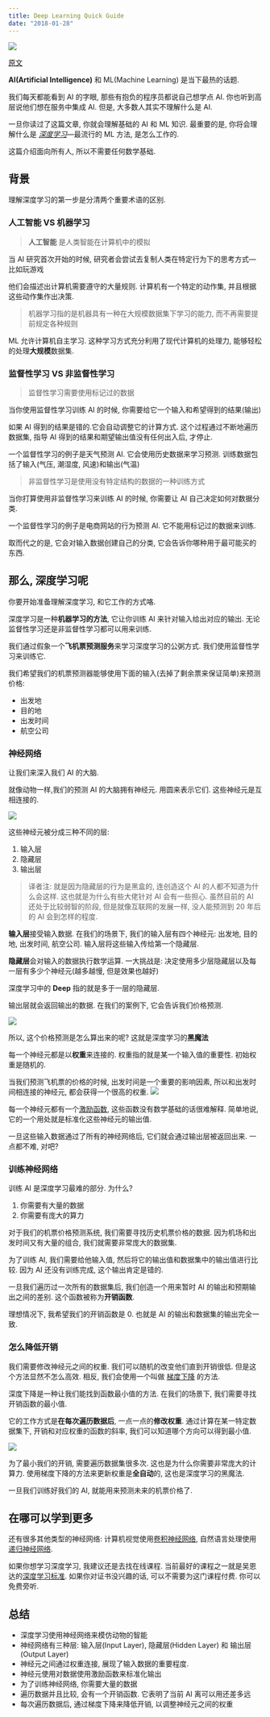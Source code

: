 ```yaml
---
title: Deep Learning Quick Guide
date: "2018-01-28"
---
```


![](./1*1mpE6fsq5LNxH31xeTWi5w.jpeg)

[原文](https://medium.freecodecamp.org/want-to-know-how-deep-learning-works-heres-a-quick-guide-for-everyone-1aedeca88076)

**AI(Artificial Intelligence)** 和 ML(Machine Learning) 是当下最热的话题.

我们每天都能看到 AI 的字眼, 那些有抱负的程序员都说自己想学点 AI. 你也听到高层说他们想在服务中集成 AI. 但是, 大多数人其实不理解什么是 AI.

一旦你读过了这篇文章, 你就会理解基础的 AI 和 ML 知识. 最重要的是, 你将会理解什么是 _[深度学习](https://en.wikipedia.org/wiki/Deep_learning)_—最流行的 ML 方法, 是怎么工作的.

这篇介绍面向所有人, 所以不需要任何数学基础.

## 背景

理解深度学习的第一步是分清两个重要术语的区别.

### 人工智能 VS 机器学习

> **人工智能** 是人类智能在计算机中的模拟

当 AI 研究首次开始的时候, 研究者会尝试去复制人类在特定行为下的思考方式—比如玩游戏

他们会描述出计算机需要遵守的大量规则. 计算机有一个特定的动作集, 并且根据这些动作集作出决策.

> 机器学习指的是机器具有一种在大规模数据集下学习的能力, 而不再需要提前规定各种规则

ML 允许计算机自主学习. 这种学习方式充分利用了现代计算机的处理力, 能够轻松的处理**大规模**数据集.

### 监督性学习 VS 非监督性学习

> 监督性学习需要使用标记过的数据

当你使用监督性学习训练 AI 的时候, 你需要给它一个输入和希望得到的结果(输出)

如果 AI 得到的结果是错的.它会自动调整它的计算方式. 这个过程通过不断地遍历数据集, 指导 AI 得到的结果和期望输出值没有任何出入后, 才停止.

一个监督性学习的例子是天气预测 AI. 它会使用历史数据来学习预测. 训练数据包括了输入(气压, 潮湿度, 风速)和输出(气温)

> 非监督性学习是使用没有特定结构的数据的一种训练方式

当你打算使用非监督性学习来训练 AI 的时候, 你需要让 AI 自己决定如何对数据分类.

一个监督性学习的例子是电商网站的行为预测 AI. 它不能用标记过的数据来训练.

取而代之的是, 它会对输入数据创建自己的分类, 它会告诉你哪种用于最可能买的东西.

## 那么, 深度学习呢

你要开始准备理解深度学习, 和它工作的方式咯.

深度学习是一种**机器学习的方法**, 它让你训练 AI 来针对输入给出对应的输出. 无论监督性学习还是非监督性学习都可以用来训练.

我们通过假象一个**飞机票预测服务**来学习深度学习的公粥方式. 我们使用监督性学习来训练它.

我们希望我们的机票预测器能够使用下面的输入(去掉了剩余票来保证简单)来预测价格:

* 出发地
* 目的地
* 出发时间
* 航空公司

### 神经网络

让我们来深入我们 AI 的大脑.

就像动物一样,我们的预测 AI 的大脑拥有神经元. 用圆来表示它们. 这些神经元是互相连接的.

![](./1*LaEgAU-vdsR_pClMcgbikQ.jpeg)

这些神经元被分成三种不同的层:

1.  输入层
2.  隐藏层
3.  输出层

> 译者注: 就是因为隐藏层的行为是黑盒的, 连创造这个 AI 的人都不知道为什么会这样. 这也就是为什么有些大佬针对 AI 会有一些担心. 虽然目前的 AI 还处于比较弱智的阶段, 但是就像互联网的发展一样, 没人能预测到 20 年后的 AI 会到怎样的程度.

**输入层**接受输入数据. 在我们的场景下, 我们的输入层有四个神经元: 出发地, 目的地, 出发时间, 航空公司. 输入层将这些输入传给第一个隐藏层.

**隐藏层**会对输入的数据执行数学运算. 一大挑战是: 决定使用多少层隐藏层以及每一层有多少个神经元(越多越慢, 但是效果也越好)

深度学习中的 **Deep** 指的就是多于一层的隐藏层.

输出层就会返回输出的数据. 在我们的案例下, 它会告诉我们价格预测.

![](./1*6PjhO0kPciY_f5XbghnZsQ.png)

所以, 这个价格预测是怎么算出来的呢?
这就是深度学习的**黑魔法**

每一个神经元都是以**权重**来连接的. 权重指的就是某一个输入值的重要性. 初始权重是随机的.

当我们预测飞机票的价格的时候, 出发时间是一个重要的影响因素, 所以和出发时间相连接的神经元, 都会获得一个很高的权重.
![](./1*_kudSKDXEScysTpYYowqFg.jpeg)

每一个神经元都有一个[激励函数](https://en.wikipedia.org/wiki/Activation_function), 这些函数没有数学基础的话很难解释.
简单地说, 它的一个用处就是标准化这些神经元的输出值.

一旦这些输入数据通过了所有的神经网络后, 它们就会通过输出层被返回出来.
一点都不难, 对吧?

### 训练神经网络

训练 AI 是深度学习最难的部分. 为什么?

1.  你需要有大量的数据
2.  你需要有庞大的算力

对于我们的机票价格预测系统, 我们需要寻找历史机票价格的数据. 因为机场和出发时间又有大量的组合, 我们就需要非常庞大的数据集.

为了训练 AI, 我们需要给他输入值, 然后将它的输出值和数据集中的输出值进行比较. 因为 AI 还没有训练完成, 这个输出肯定是错的.

一旦我们遍历过一次所有的数据集后, 我们创造一个用来暂时 AI 的输出和预期输出之间的差别. 这个函数被称为**开销函数**.

理想情况下, 我希望我们的开销函数是 0. 也就是 AI 的输出和数据集的输出完全一致.

### 怎么降低开销

我们需要修改神经元之间的权重. 我们可以随机的改变他们直到开销很低. 但是这个方法显然不怎么高效.
相反, 我们会使用一个叫做 [梯度下降](https://en.wikipedia.org/wiki/Gradient_descent) 的方法.

深度下降是一种让我们能找到函数最小值的方法. 在我们的场景下, 我们需要寻找开销函数的最小值.

它的工作方式是**在每次遍历数据后**, 一点一点的**修改权重**. 通过计算在某一特定数据集下, 开销和对应权重的函数的斜率, 我们可以知道哪个方向可以得到最小值.

![](./1*HrFZV7pKPcc5dzLaWvngtQ.png)

为了最小我们的开销, 需要遍历数据集很多次. 这也是为什么你需要非常庞大的计算力.
使用梯度下降的方法来更新权重是**全自动**的, 这也是深度学习的黑魔法.

一旦我们训练好我们的 AI, 就能用来预测未来的机票价格了.

## 在哪可以学到更多

还有很多其他类型的神经网络: 计算机视觉使用[卷积神经网络](https://en.wikipedia.org/wiki/Convolutional_neural_network), 自然语言处理使用[递归神经网络](https://en.wikipedia.org/wiki/Recurrent_neural_network).

如果你想学习深度学习, 我建议还是去找在线课程.
当前最好的课程之一就是吴恩达的[深度学习标准](https://www.coursera.org/specializations/deep-learning). 如果你对证书没兴趣的话, 可以不需要为这门课程付费. 你可以免费旁听.

## 总结

* 深度学习使用神经网络来模仿动物的智能
* 神经网络有三种层: 输入层(Input Layer), 隐藏层(Hidden Layer) 和 输出层(Output Layer)
* 神经元之间通过权重连接, 展现了输入数据的重要程度.
* 神经元使用对数据使用激励函数来标准化输出
* 为了训练神经网络, 你需要大量的数据
* 遍历数据并且比较, 会有一个开销函数. 它表明了当前 AI 离可以用还差多远
* 每次遍历数据后, 通过梯度下降来降低开销, 以调整神经元之间的权重
